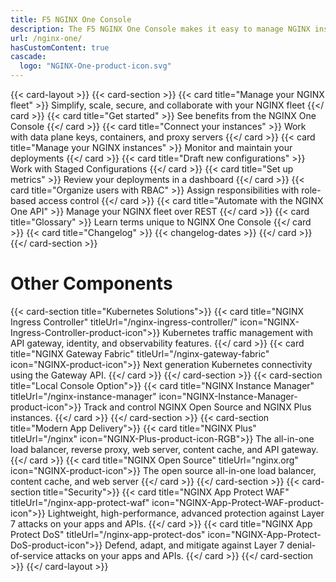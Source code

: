 ```yaml
---
title: F5 NGINX One Console
description: The F5 NGINX One Console makes it easy to manage NGINX instances across locations and environments. The console lets you monitor and control your NGINX fleet from one place—you can check configurations, track performance metrics, identify security vulnerabilities, manage SSL certificates, and more.
url: /nginx-one/
hasCustomContent: true
cascade:
  logo: "NGINX-One-product-icon.svg"
---
```

{{< card-layout >}}
  {{< card-section >}}
    {{< card title="Manage your NGINX fleet" >}}
      Simplify, scale, secure, and collaborate with your NGINX fleet 
    {{</ card >}}
    {{< card title="Get started" >}}
      See benefits from the NGINX One Console
    {{</ card >}}
    {{< card title="Connect your instances" >}}
      Work with data plane keys, containers, and proxy servers
    {{</ card >}}
    {{< card title="Manage your NGINX instances" >}}
      Monitor and maintain your deployments
    {{</ card >}}
    {{< card title="Draft new configurations" >}}
      Work with Staged Configurations
    {{</ card >}}
    {{< card title="Set up metrics" >}}
      Review your deployments in a dashboard 
    {{</ card >}}
    {{< card title="Organize users with RBAC" >}}
      Assign responsibilities with role-based access control 
    {{</ card >}}
    {{< card title="Automate with the NGINX One API" >}}
      Manage your NGINX fleet over REST 
    {{</ card >}}
    {{< card title="Glossary" >}}
      Learn terms unique to NGINX One Console 
    {{</ card >}}
    {{< card title="Changelog" >}}
      {{< changelog-dates >}}
    {{</ card >}}
  {{</ card-section >}}

  # Other Components 
  {{< card-section title="Kubernetes Solutions">}}
    {{< card title="NGINX Ingress Controller" titleUrl="/nginx-ingress-controller/" icon="NGINX-Ingress-Controller-product-icon">}}
      Kubernetes traffic management with API gateway, identity, and observability features. 
    {{</ card >}}
    {{< card title="NGINX Gateway Fabric" titleUrl="/nginx-gateway-fabric" icon="NGINX-product-icon">}}
      Next generation Kubernetes connectivity using the Gateway API. 
    {{</ card >}}
  {{</ card-section >}}
  {{< card-section title="Local Console Option">}}
    {{< card title="NGINX Instance Manager" titleUrl="/nginx-instance-manager" icon="NGINX-Instance-Manager-product-icon">}}
      Track and control NGINX Open Source and NGINX Plus instances. 
    {{</ card >}}
  {{</ card-section >}}
  {{< card-section title="Modern App Delivery">}}
    {{< card title="NGINX Plus" titleUrl="/nginx" icon="NGINX-Plus-product-icon-RGB">}}
      The all-in-one load balancer, reverse proxy, web server, content cache, and API gateway. 
    {{</ card >}}
    {{< card title="NGINX Open Source" titleUrl="nginx.org" icon="NGINX-product-icon">}}
      The open source all-in-one load balancer, content cache, and web server 
    {{</ card >}}
  {{</ card-section >}}
  {{< card-section title="Security">}}
    {{< card title="NGINX App Protect WAF" titleUrl="/nginx-app-protect-waf" icon="NGINX-App-Protect-WAF-product-icon">}}
      Lightweight, high-performance, advanced protection against Layer 7 attacks on your apps and APIs. 
    {{</ card >}}
    {{< card title="NGINX App Protect DoS" titleUrl="/nginx-app-protect-dos" icon="NGINX-App-Protect-DoS-product-icon">}}
      Defend, adapt, and mitigate against Layer 7 denial-of-service attacks on your apps and APIs. 
    {{</ card >}}
  {{</ card-section >}}
{{</ card-layout >}}